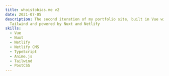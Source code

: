 ```yaml
---
title: whoistobias.me v2
date: 2021-07-05
description: The second iteration of my portfolio site, built in Vue with
  Tailwind and powered by Nuxt and Netlify
skills:
  - Vue
  - Nuxt
  - Netlify
  - Netlify CMS
  - TypeScript
  - Anime.js
  - Tailwind
  - PostCSS
---
```

